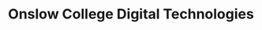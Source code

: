 ---
title: Onslow College Digital Technologies
layout: auto_contents
nav_exclude: true
has_children: true
categories:
  - eleven:
    category_name: 11DIT
    category_items:
      - programming:
        item_name: Programming
        item_desc: Introduction to Python, lists, and basic functions
        item_icon: 🐍
        item_page: /11dit/programming
      - design:
        item_name: Design
        item_desc: Learn the design process to construct a website
        item_icon: 🧑‍🎨
        item_page: /11dit/design
      - website:
        item_name: Website
        item_desc: Build the website that you designed
        item_icon: 🌐
        item_page: /11dit/website
      - hci:
        item_name: Human Computer Interaction
        item_desc: External — how do people use computers?
        item_icon: 🚪
        item_page: /11dit/hci
  - twelve:
    category_name: 12DTC
    category_items:
      - programming:
        item_name: Programming
        item_desc: Multi-dimensional lists and advanced functions in Python
        item_icon: 🐍
        item_page: /12dtc/programming
      - design:
        item_name: Project Management
        item_desc: Plan a project from start to finish
        item_icon: 🕰️
        item_page: /12dtc/projman
      - compsci:
        item_name: Computer science
        item_desc: External — the big ideas in computer science
        item_icon: 🔬
        item_page: /12dtc/compsci
  - thirteen:
    category_name: 13DTC
    category_items:
      - programming:
        item_name: Programming
        item_desc: Object-oriented programming and GUI in Python
        item_icon: 🐍
        item_page: /13dtc/programming
      - projman:
        item_name: Project management
        item_desc: Plan a project from start to finish
        item_icon: 🕰️
        item_page: /13dtc/projman
      - hci:
        item_name: Computer science
        item_desc: External — the big ideas in computer science
        item_icon: 🌐
        item_page: /13dtc/compsci
  - categories:
    category_name: Categories
    category_items:
      - software_development:
        item_name: Software development
        item_desc: Learn to develop software
        item_icon: 🐍
        item_page: /programming
---